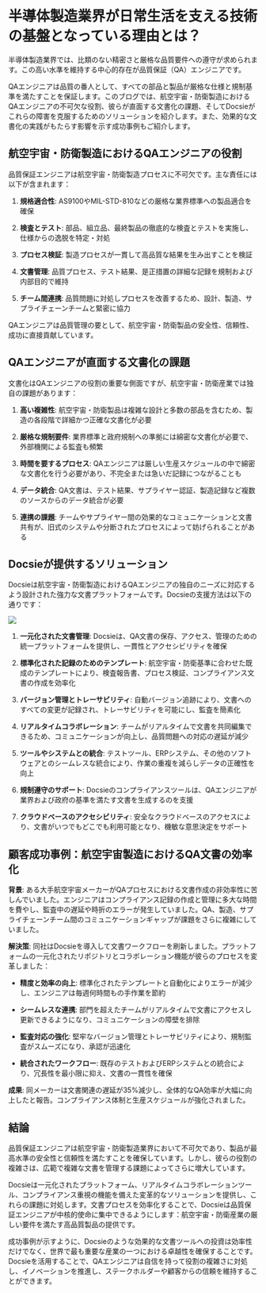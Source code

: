 # 半導体製造業界が日常生活を支える技術の基盤となっている理由とは？

半導体製造業界では、比類のない精密さと厳格な品質要件への遵守が求められます。この高い水準を維持する中心的存在が品質保証（QA）エンジニアです。

QAエンジニアは品質の番人として、すべての部品と製品が厳格な仕様と規制基準を満たすことを保証します。このブログでは、航空宇宙・防衛製造におけるQAエンジニアの不可欠な役割、彼らが直面する文書化の課題、そしてDocsieがこれらの障害を克服するためのソリューションを紹介します。また、効果的な文書化の実践がもたらす影響を示す成功事例もご紹介します。

## 航空宇宙・防衛製造におけるQAエンジニアの役割

品質保証エンジニアは航空宇宙・防衛製造プロセスに不可欠です。主な責任には以下が含まれます：

1. **規格適合性**: AS9100やMIL-STD-810などの厳格な業界標準への製品適合を確保

2. **検査とテスト**: 部品、組立品、最終製品の徹底的な検査とテストを実施し、仕様からの逸脱を特定・対処

3. **プロセス検証**: 製造プロセスが一貫して高品質な結果を生み出すことを検証

4. **文書管理**: 品質プロセス、テスト結果、是正措置の詳細な記録を規制および内部目的で維持

5. **チーム間連携**: 品質問題に対処しプロセスを改善するため、設計、製造、サプライチェーンチームと緊密に協力

QAエンジニアは品質管理の要として、航空宇宙・防衛製品の安全性、信頼性、成功に直接貢献しています。

## QAエンジニアが直面する文書化の課題

文書化はQAエンジニアの役割の重要な側面ですが、航空宇宙・防衛産業では独自の課題があります：

1. **高い複雑性**: 航空宇宙・防衛製品は複雑な設計と多数の部品を含むため、製造の各段階で詳細かつ正確な文書化が必要

2. **厳格な規制要件**: 業界標準と政府規制への準拠には綿密な文書化が必要で、外部機関による監査も頻繁

3. **時間を要するプロセス**: QAエンジニアは厳しい生産スケジュールの中で綿密な文書化を行う必要があり、不完全または急いだ記録につながることも

4. **データ統合**: QA文書は、テスト結果、サプライヤー認証、製造記録など複数のソースからのデータ統合が必要

5. **連携の課題**: チームやサプライヤー間の効果的なコミュニケーションと文書共有が、旧式のシステムや分断されたプロセスによって妨げられることがある

## Docsieが提供するソリューション

Docsieは航空宇宙・防衛製造におけるQAエンジニアの独自のニーズに対応するよう設計された強力な文書プラットフォームです。Docsieの支援方法は以下の通りです：

![](https://cdn.docsie.io/workspace_PxAvC1Uenuc7ad6H3/doc_wn84Jkoc6hIMTO2eE/file_0Bl2iGpd4lf0mcQ9c/image_1e00e3ef-745b-8704-193b-c9a265d17c39.jpg)

1. **一元化された文書管理**: Docsieは、QA文書の保存、アクセス、管理のための統一プラットフォームを提供し、一貫性とアクセシビリティを確保

2. **標準化された記録のためのテンプレート**: 航空宇宙・防衛基準に合わせた既成のテンプレートにより、検査報告書、プロセス検証、コンプライアンス文書の作成を効率化

3. **バージョン管理とトレーサビリティ**: 自動バージョン追跡により、文書へのすべての変更が記録され、トレーサビリティを可能にし、監査を簡素化

4. **リアルタイムコラボレーション**: チームがリアルタイムで文書を共同編集できるため、コミュニケーションが向上し、品質問題への対応の遅延が減少

5. **ツールやシステムとの統合**: テストツール、ERPシステム、その他のソフトウェアとのシームレスな統合により、作業の重複を減らしデータの正確性を向上

6. **規制遵守のサポート**: Docsieのコンプライアンスツールは、QAエンジニアが業界および政府の基準を満たす文書を生成するのを支援

7. **クラウドベースのアクセシビリティ**: 安全なクラウドベースのアクセスにより、文書がいつでもどこでも利用可能となり、機敏な意思決定をサポート

## 顧客成功事例：航空宇宙製造におけるQA文書の効率化

**背景**: ある大手航空宇宙メーカーがQAプロセスにおける文書作成の非効率性に苦しんでいました。エンジニアはコンプライアンス記録の作成と管理に多大な時間を費やし、監査中の遅延や時折のエラーが発生していました。QA、製造、サプライチェーンチーム間のコミュニケーションギャップが課題をさらに複雑にしていました。

**解決策**: 同社はDocsieを導入して文書ワークフローを刷新しました。プラットフォームの一元化されたリポジトリとコラボレーション機能が彼らのプロセスを変革しました：

* **精度と効率の向上**: 標準化されたテンプレートと自動化によりエラーが減少し、エンジニアは毎週何時間もの手作業を節約

* **シームレスな連携**: 部門を超えたチームがリアルタイムで文書にアクセスし更新できるようになり、コミュニケーションの障壁を排除

* **監査対応の強化**: 堅牢なバージョン管理とトレーサビリティにより、規制監査がスムーズになり、承認が迅速化

* **統合されたワークフロー**: 既存のテストおよびERPシステムとの統合により、冗長性を最小限に抑え、文書の一貫性を確保

**成果**: 同メーカーは文書関連の遅延が35%減少し、全体的なQA効率が大幅に向上したと報告。コンプライアンス体制と生産スケジュールが強化されました。

## 結論

品質保証エンジニアは航空宇宙・防衛製造業界において不可欠であり、製品が最高水準の安全性と信頼性を満たすことを確保しています。しかし、彼らの役割の複雑さは、広範で複雑な文書を管理する課題によってさらに増大しています。

Docsieは一元化されたプラットフォーム、リアルタイムコラボレーションツール、コンプライアンス重視の機能を備えた変革的なソリューションを提供し、これらの課題に対処します。文書プロセスを効率化することで、Docsieは品質保証エンジニアが中核的使命に集中できるようにします：航空宇宙・防衛産業の厳しい要件を満たす高品質製品の提供です。

成功事例が示すように、Docsieのような効果的な文書ツールへの投資は効率性だけでなく、世界で最も重要な産業の一つにおける卓越性を確保することです。Docsieを活用することで、QAエンジニアは自信を持って役割の複雑さに対処し、イノベーションを推進し、ステークホルダーや顧客からの信頼を維持することができます。